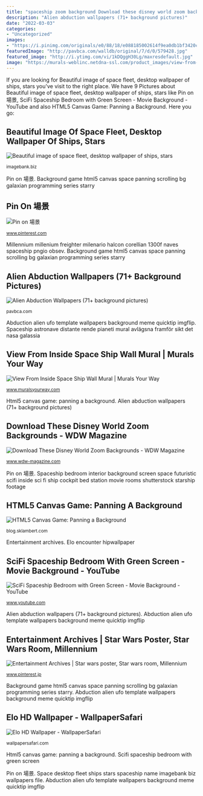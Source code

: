 ```yaml
---
title: "spaceship zoom background Download these disney world zoom backgrounds"
description: "Alien abduction wallpapers (71+ background pictures)"
date: "2022-03-03"
categories:
- "Uncategorized"
images:
- "https://i.pinimg.com/originals/e0/88/18/e088185002614f9ea0db1bf3420cd980.jpg"
featuredImage: "http://pavbca.com/walldb/original/7/d/0/579428.jpg"
featured_image: "http://i.ytimg.com/vi/1kDQggH30Lg/maxresdefault.jpg"
image: "https://murals-weblinc.netdna-ssl.com/product_images/view-from-inside-space-ship-wall-mural-80555213/5ec82e31bd89dd0018f762a1/detail.jpg?c=1590177329"
---
```


If you are looking for Beautiful image of space fleet, desktop wallpaper of ships, stars you've visit to the right place. We have 9 Pictures about Beautiful image of space fleet, desktop wallpaper of ships, stars like Pin on 場景, SciFi Spaceship Bedroom with Green Screen - Movie Background - YouTube and also HTML5 Canvas Game: Panning a Background. Here you go:

## Beautiful Image Of Space Fleet, Desktop Wallpaper Of Ships, Stars

![Beautiful image of space fleet, desktop wallpaper of ships, stars](http://imagebank.biz/wp-content/uploads/2014/02/47390.jpg "Elo hd wallpaper")

<small>imagebank.biz</small>

Pin on 場景. Background game html5 canvas space panning scrolling bg galaxian programming series starry

## Pin On 場景

![Pin on 場景](https://i.pinimg.com/originals/e0/88/18/e088185002614f9ea0db1bf3420cd980.jpg "Beautiful image of space fleet, desktop wallpaper of ships, stars")

<small>www.pinterest.com</small>

Millennium millenium freighter milenario halcon corellian 1300f naves spaceship pngio obsev. Background game html5 canvas space panning scrolling bg galaxian programming series starry

## Alien Abduction Wallpapers (71+ Background Pictures)

![Alien Abduction Wallpapers (71+ background pictures)](http://pavbca.com/walldb/original/7/d/0/579428.jpg "Download these disney world zoom backgrounds")

<small>pavbca.com</small>

Abduction alien ufo template wallpapers background meme quicktip imgflip. Spaceship astronave distante rende pianeti mural avlägsna framför sikt det nasa galassia

## View From Inside Space Ship Wall Mural | Murals Your Way

![View From Inside Space Ship Wall Mural | Murals Your Way](https://murals-weblinc.netdna-ssl.com/product_images/view-from-inside-space-ship-wall-mural-80555213/5ec82e31bd89dd0018f762a1/detail.jpg?c=1590177329 "View from inside space ship wall mural")

<small>www.muralsyourway.com</small>

Html5 canvas game: panning a background. Alien abduction wallpapers (71+ background pictures)

## Download These Disney World Zoom Backgrounds - WDW Magazine

![Download These Disney World Zoom Backgrounds - WDW Magazine](https://www.wdw-magazine.com/wp-content/uploads/2020/05/Disney-World-Zoom-Backround.jpg "Space desktop fleet ships stars spaceship name imagebank biz wallpapers file")

<small>www.wdw-magazine.com</small>

Pin on 場景. Spaceship bedroom interior background screen space futuristic scifi inside sci fi ship cockpit bed station movie rooms shutterstock starship footage

## HTML5 Canvas Game: Panning A Background

![HTML5 Canvas Game: Panning a Background](https://blog.sklambert.com/wp-content/uploads/2012/09/bg.png "View from inside space ship wall mural")

<small>blog.sklambert.com</small>

Entertainment archives. Elo encounter hipwallpaper

## SciFi Spaceship Bedroom With Green Screen - Movie Background - YouTube

![SciFi Spaceship Bedroom with Green Screen - Movie Background - YouTube](http://i.ytimg.com/vi/1kDQggH30Lg/maxresdefault.jpg "Html5 canvas game: panning a background")

<small>www.youtube.com</small>

Alien abduction wallpapers (71+ background pictures). Abduction alien ufo template wallpapers background meme quicktip imgflip

## Entertainment Archives | Star Wars Poster, Star Wars Room, Millennium

![Entertainment Archives | Star wars poster, Star wars room, Millennium](https://i.pinimg.com/736x/ab/7d/37/ab7d37d58cc4425ff6d0c382c0ada1e5--millennium-falcon-cockpit.jpg "View from inside space ship wall mural")

<small>www.pinterest.jp</small>

Background game html5 canvas space panning scrolling bg galaxian programming series starry. Abduction alien ufo template wallpapers background meme quicktip imgflip

## Elo HD Wallpaper - WallpaperSafari

![Elo HD Wallpaper - WallpaperSafari](http://cdn.wallpapersafari.com/21/39/P81WKM.jpg "Spaceship astronave distante rende pianeti mural avlägsna framför sikt det nasa galassia")

<small>wallpapersafari.com</small>

Html5 canvas game: panning a background. Scifi spaceship bedroom with green screen

Pin on 場景. Space desktop fleet ships stars spaceship name imagebank biz wallpapers file. Abduction alien ufo template wallpapers background meme quicktip imgflip
